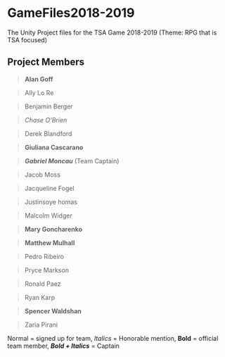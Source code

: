 # GameFiles2018-2019
The Unity Project files for the TSA Game 2018-2019 (Theme: RPG that is TSA focused)

## Project Members
> **Alan Goff**

> Ally Lo Re

> Benjamin Berger

> _Chase O'Brien_

> Derek Blandford

> **Giuliana Cascarano**

> **_Gabriel Moncau_** (Team Captain)

> Jacob Moss

> Jacqueline Fogel

> Justinsoye homas

> Malcolm Widger

> **Mary Goncharenko**

> **Matthew Mulhall**

> Pedro Ribeiro

> Pryce Markson

> Ronald Paez

> Ryan Karp

> **Spencer Waldshan**

> Zaria Pirani

Normal = signed up for team, _Italics_ = Honorable mention, **Bold** = official team member, **_Bold + Italics_** = Captain
